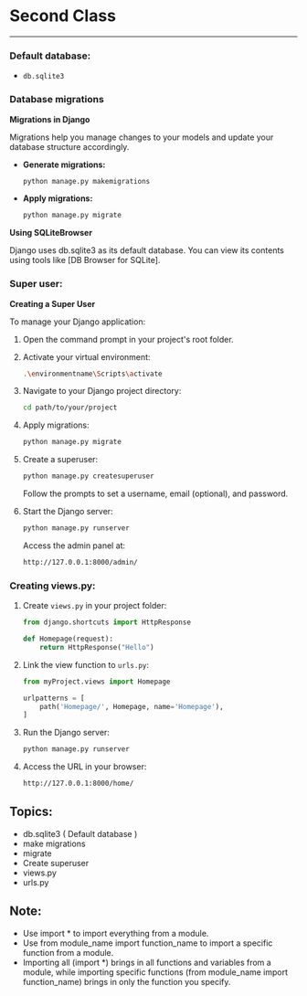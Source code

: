 # Second Class

---

### Default database:
- `db.sqlite3`

### Database migrations

**Migrations in Django**

Migrations help you manage changes to your models and update your database structure accordingly.

- **Generate migrations:**
  ```bash
  python manage.py makemigrations
  ```

- **Apply migrations:**
  ```bash
  python manage.py migrate
  ```

**Using SQLiteBrowser**

Django uses db.sqlite3 as its default database. You can view its contents using tools like [DB Browser for SQLite].

### Super user:

**Creating a Super User**

To manage your Django application:

1. Open the command prompt in your project's root folder.
2. Activate your virtual environment:
   ```bash
   .\environmentname\Scripts\activate
   ```
3. Navigate to your Django project directory:
   ```bash
   cd path/to/your/project
   ```
4. Apply migrations:
   ```bash
   python manage.py migrate
   ```
5. Create a superuser:
   ```bash
   python manage.py createsuperuser
   ```
   Follow the prompts to set a username, email (optional), and password.
   
6. Start the Django server:
   ```bash
   python manage.py runserver
   ```
   Access the admin panel at:
   ```bash
   http://127.0.0.1:8000/admin/
   ```


### Creating views.py:
1. Create `views.py` in your project folder:
   ```python
   from django.shortcuts import HttpResponse
   
   def Homepage(request):
       return HttpResponse("Hello")
   ```

2. Link the view function to `urls.py`:
   ```python
   from myProject.views import Homepage
   
   urlpatterns = [
       path('Homepage/', Homepage, name='Homepage'),
   ]
   ```

3. Run the Django server:
   ```bash
   python manage.py runserver
   ```

4. Access the URL in your browser:
   ```bash
   http://127.0.0.1:8000/home/
   ```
  
## Topics:
- db.sqlite3 ( Default database )
- make migrations
- migrate
- Create superuser
- views.py
- urls.py

## Note: 
- Use import * to import everything from a module.
- Use from module_name import function_name to import a specific function from a module.
- Importing all (import *) brings in all functions and variables from a module, while importing specific functions (from module_name import function_name) brings in only the function you specify.
